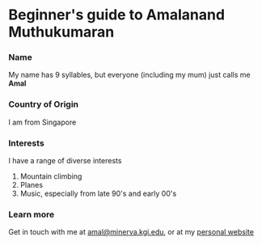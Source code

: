 # Beginner's guide to Amalanand Muthukumaran

### Name 

My name has 9 syllables, but everyone (including my mum) just calls me **Amal** 

### Country of Origin 

I am from Singapore 

### Interests 

I have a range of diverse interests 
1. Mountain climbing
2. Planes
3. Music, especially from late 90's and early 00's 

### Learn more 
Get in touch with me at amal@minerva.kgi.edu, or at my [personal website](http://amalis.me) 